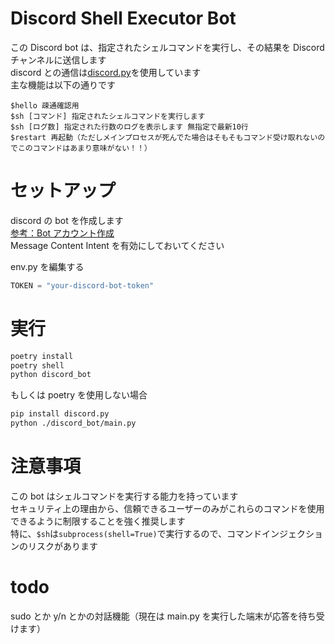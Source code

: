 # Discord Shell Executor Bot

この Discord bot は、指定されたシェルコマンドを実行し、その結果を Discord チャンネルに送信します  
discord との通信は[discord.py](https://discordpy.readthedocs.io/ja/latest/index.html#)を使用しています  
主な機能は以下の通りです

```
$hello 疎通確認用
$sh [コマンド] 指定されたシェルコマンドを実行します
$sh [ログ数] 指定された行数のログを表示します 無指定で最新10行
$restart 再起動（ただしメインプロセスが死んでた場合はそもそもコマンド受け取れないのでこのコマンドはあまり意味がない！！）
```

# セットアップ

discord の bot を作成します  
[参考：Bot アカウント作成](https://discordpy.readthedocs.io/ja/latest/discord.html)  
Message Content Intent を有効にしておいてください

env.py を編集する

```py
TOKEN = "your-discord-bot-token"
```

# 実行

```sh
poetry install
poetry shell
python discord_bot
```

もしくは poetry を使用しない場合

```sh
pip install discord.py
python ./discord_bot/main.py
```

# 注意事項

この bot はシェルコマンドを実行する能力を持っています  
セキュリティ上の理由から、信頼できるユーザーのみがこれらのコマンドを使用できるように制限することを強く推奨します  
特に、`$sh`は`subprocess(shell=True)`で実行するので、コマンドインジェクションのリスクがあります

# todo

sudo とか y/n とかの対話機能（現在は main.py を実行した端末が応答を待ち受けます）
